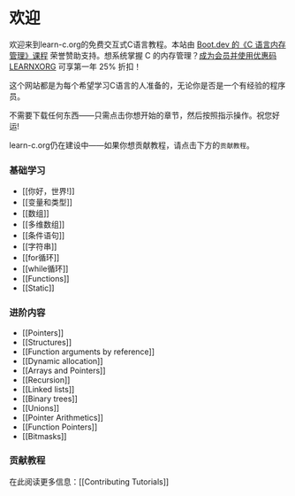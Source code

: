 # 欢迎

欢迎来到learn-c.org的免费交互式C语言教程。本站由 [Boot.dev 的《C 语言内存管理》课程](https://www.boot.dev/courses/learn-memory-management-c?promo=LEARNXORG) 荣誉赞助支持。想系统掌握 C 的内存管理？[成为会员并使用优惠码 LEARNXORG](https://www.boot.dev/pricing?promo=LEARNXORG) 可享第一年 25% 折扣！

这个网站都是为每个希望学习C语言的人准备的，无论你是否是一个有经验的程序员。

不需要下载任何东西——只需点击你想开始的章节，然后按照指示操作。祝您好运!

learn-c.org仍在建设中——如果你想贡献教程，请点击下方的`贡献教程`。

### 基础学习

- [[你好，世界!]]
- [[变量和类型]]
- [[数组]]
- [[多维数组]]
- [[条件语句]]
- [[字符串]]
- [[for循环]]
- [[while循环]]
- [[Functions]]
- [[Static]]

### 进阶内容

- [[Pointers]]
- [[Structures]]
- [[Function arguments by reference]]
- [[Dynamic allocation]]
- [[Arrays and Pointers]]
- [[Recursion]]
- [[Linked lists]]
- [[Binary trees]]
- [[Unions]]
- [[Pointer Arithmetics]]
- [[Function Pointers]]
- [[Bitmasks]]

### 贡献教程

在此阅读更多信息：[[Contributing Tutorials]]

